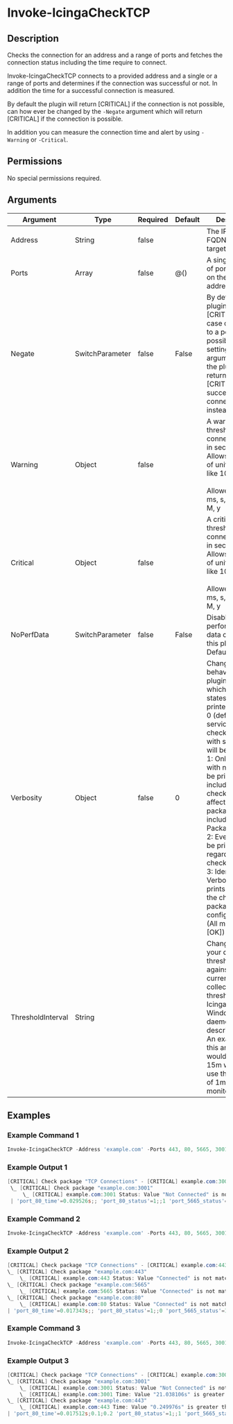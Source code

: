 # Invoke-IcingaCheckTCP

## Description

Checks the connection for an address and a range of ports and fetches the connection status
including the time require to connect.

Invoke-IcingaCheckTCP connects to a provided address and a single or a range of ports and determines if the
connection was successful or not. In addition the time for a successful connection is measured.

By default the plugin will return [CRITICAL] if the connection is not possible, can how ever be changed by the
`-Negate` argument which will return [CRITICAL] if the connection is possible.

In addition you can measure the connection time and alert by using `-Warning` or `-Critical`.

## Permissions

No special permissions required.

## Arguments

| Argument | Type | Required | Default | Description |
| ---      | ---  | ---      | ---     | ---         |
| Address | String | false |  | The IP address or FQDN of the target host |
| Ports | Array | false | @() | A single or a list of ports to check on the target address |
| Negate | SwitchParameter | false | False | By default the plugin will return [CRITICAL] in case connections to a port are not possible. By setting this argument,<br /> the plugin will return [CRITICAL] for successful connections instead |
| Warning | Object | false |  | A warning threshold for the connection time in seconds. Allows the usage of unit additions, like 100ms.<br /> <br /> Allowed units: ms, s, m, h, d, w, M, y |
| Critical | Object | false |  | A critical threshold for the connection time in seconds. Allows the usage of unit additions, like 100ms.<br /> <br /> Allowed units: ms, s, m, h, d, w, M, y |
| NoPerfData | SwitchParameter | false | False | Disables the performance data output of this plugin. Default to FALSE. |
| Verbosity | Object | false | 0 | Changes the behavior of the plugin output which check states are printed:<br /> 0 (default): Only service checks/packages with state not OK will be printed<br /> 1: Only services with not OK will be printed including OK checks of affected check packages including Package config<br /> 2: Everything will be printed regardless of the check state<br /> 3: Identical to Verbose 2, but prints in addition the check package configuration e.g (All must be [OK]) |
| ThresholdInterval | String |  |  | Change the value your defined threshold checks against from the current value to a collected time threshold of the Icinga for Windows daemon, as described [here](https://icinga.com/docs/icinga-for-windows/latest/doc/service/10-Register-Service-Checks/). An example for this argument would be 1m or 15m which will use the average of 1m or 15m for monitoring. |

## Examples

### Example Command 1

```powershell
Invoke-IcingaCheckTCP -Address 'example.com' -Ports 443, 80, 5665, 3001;
```

### Example Output 1

```powershell
[CRITICAL] Check package "TCP Connections" - [CRITICAL] example.com:3001 Status
 \_ [CRITICAL] Check package "example.com:3001"
     \_ [CRITICAL] example.com:3001 Status: Value "Not Connected" is not matching threshold "Connected"
 | 'port_80_time'=0.029526s;; 'port_80_status'=1;;1 'port_5665_status'=1;;1 'port_5665_time'=0.012666s;; 'port_3001_status'=0;;1 'port_3001_time'=21.041116s;; 'port_443_time'=0.353218s;; 'port_443_status'=1;;1    
```

### Example Command 2

```powershell
Invoke-IcingaCheckTCP -Address 'example.com' -Ports 443, 80, 5665, 3001 -Negate;
```

### Example Output 2

```powershell
[CRITICAL] Check package "TCP Connections" - [CRITICAL] example.com:443 Status, example.com:5665 Status, example.com:80 Status
\_ [CRITICAL] Check package "example.com:443"
    \_ [CRITICAL] example.com:443 Status: Value "Connected" is not matching threshold "Not Connected"
\_ [CRITICAL] Check package "example.com:5665"
    \_ [CRITICAL] example.com:5665 Status: Value "Connected" is not matching threshold "Not Connected"
\_ [CRITICAL] Check package "example.com:80"
    \_ [CRITICAL] example.com:80 Status: Value "Connected" is not matching threshold "Not Connected"
| 'port_80_time'=0.017343s;; 'port_80_status'=1;;0 'port_5665_status'=1;;0 'port_5665_time'=0.013514s;; 'port_3001_status'=0;;0 'port_3001_time'=21.039489s;; 'port_443_time'=0.332817s;; 'port_443_status'=1;;0    
```

### Example Command 3

```powershell
Invoke-IcingaCheckTCP -Address 'example.com' -Ports 443, 80, 5665, 3001 -Warning 100ms -Critical 200ms;
```

### Example Output 3

```powershell
[CRITICAL] Check package "TCP Connections" - [CRITICAL] example.com:3001 Status, example.com:3001 Time, example.com:443 Time
\_ [CRITICAL] Check package "example.com:3001"
    \_ [CRITICAL] example.com:3001 Status: Value "Not Connected" is not matching threshold "Connected"
    \_ [CRITICAL] example.com:3001 Time: Value "21.038106s" is greater than threshold "0.2s"
\_ [CRITICAL] Check package "example.com:443"
    \_ [CRITICAL] example.com:443 Time: Value "0.249976s" is greater than threshold "0.2s"
| 'port_80_time'=0.017512s;0.1;0.2 'port_80_status'=1;;1 'port_5665_status'=1;;1 'port_5665_time'=0.013497s;0.1;0.2 'port_3001_status'=0;;1 'port_3001_time'=21.038106s;0.1;0.2 'port_443_time'=0.249976s;0.1;0.2 'port_443_status'=1;;1    
```


